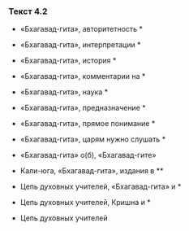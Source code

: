 ### Текст 4.2

- «Бхагавад-гита», авторитетность *

- «Бхагавад-гита», интерпретации *

- «Бхагавад-гита», история *

- «Бхагавад-гита», комментарии на *

- «Бхагавад-гита», наука *

- «Бхагавад-гита», предназначение *

- «Бхагавад-гита», прямое понимание *

- «Бхагавад-гита», царям нужно слушать *

- «Бхагавад-гита» о(б), «Бхагавад-гите»

- Кали-юга, «Бхагавад-гита», издания в **

- Цепь духовных учителей, «Бхагавад-гита» и *

- Цепь духовных учителей, Кришна и *

- Цепь духовных учителей
	
